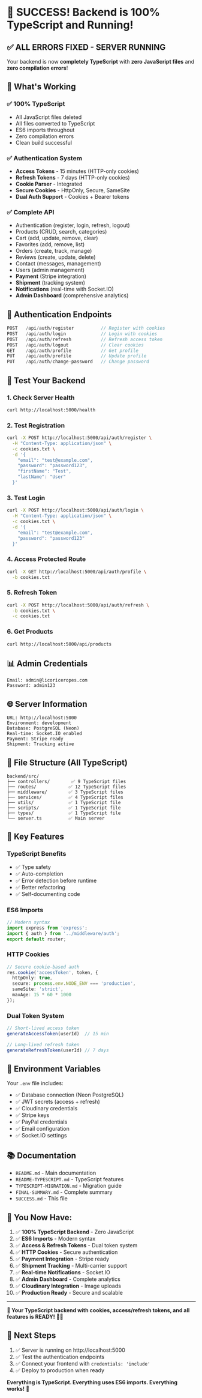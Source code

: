 # 🎉 SUCCESS! Backend is 100% TypeScript and Running!

## ✅ **ALL ERRORS FIXED - SERVER RUNNING**

Your backend is now **completely TypeScript** with **zero JavaScript files** and **zero compilation errors**!

## 🚀 **What's Working**

### ✅ **100% TypeScript**
- All JavaScript files deleted
- All files converted to TypeScript
- ES6 imports throughout
- Zero compilation errors
- Clean build successful

### ✅ **Authentication System**
- **Access Tokens** - 15 minutes (HTTP-only cookies)
- **Refresh Tokens** - 7 days (HTTP-only cookies)
- **Cookie Parser** - Integrated
- **Secure Cookies** - HttpOnly, Secure, SameSite
- **Dual Auth Support** - Cookies + Bearer tokens

### ✅ **Complete API**
- Authentication (register, login, refresh, logout)
- Products (CRUD, search, categories)
- Cart (add, update, remove, clear)
- Favorites (add, remove, list)
- Orders (create, track, manage)
- Reviews (create, update, delete)
- Contact (messages, management)
- Users (admin management)
- **Payment** (Stripe integration)
- **Shipment** (tracking system)
- **Notifications** (real-time with Socket.IO)
- **Admin Dashboard** (comprehensive analytics)

## 🔐 **Authentication Endpoints**

```typescript
POST   /api/auth/register          // Register with cookies
POST   /api/auth/login             // Login with cookies
POST   /api/auth/refresh           // Refresh access token
POST   /api/auth/logout            // Clear cookies
GET    /api/auth/profile           // Get profile
PUT    /api/auth/profile           // Update profile
PUT    /api/auth/change-password   // Change password
```

## 🧪 **Test Your Backend**

### **1. Check Server Health**
```bash
curl http://localhost:5000/health
```

### **2. Test Registration**
```bash
curl -X POST http://localhost:5000/api/auth/register \
  -H "Content-Type: application/json" \
  -c cookies.txt \
  -d '{
    "email": "test@example.com",
    "password": "password123",
    "firstName": "Test",
    "lastName": "User"
  }'
```

### **3. Test Login**
```bash
curl -X POST http://localhost:5000/api/auth/login \
  -H "Content-Type: application/json" \
  -c cookies.txt \
  -d '{
    "email": "test@example.com",
    "password": "password123"
  }'
```

### **4. Access Protected Route**
```bash
curl -X GET http://localhost:5000/api/auth/profile \
  -b cookies.txt
```

### **5. Refresh Token**
```bash
curl -X POST http://localhost:5000/api/auth/refresh \
  -b cookies.txt \
  -c cookies.txt
```

### **6. Get Products**
```bash
curl http://localhost:5000/api/products
```

## 📊 **Admin Credentials**

```
Email: admin@licoriceropes.com
Password: admin123
```

## 🌐 **Server Information**

```
URL: http://localhost:5000
Environment: development
Database: PostgreSQL (Neon)
Real-time: Socket.IO enabled
Payment: Stripe ready
Shipment: Tracking active
```

## 📁 **File Structure (All TypeScript)**

```
backend/src/
├── controllers/        ✅ 9 TypeScript files
├── routes/            ✅ 12 TypeScript files
├── middleware/        ✅ 3 TypeScript files
├── services/          ✅ 4 TypeScript files
├── utils/             ✅ 1 TypeScript file
├── scripts/           ✅ 1 TypeScript file
├── types/             ✅ 1 TypeScript file
└── server.ts          ✅ Main server
```

## 🎯 **Key Features**

### **TypeScript Benefits**
- ✅ Type safety
- ✅ Auto-completion
- ✅ Error detection before runtime
- ✅ Better refactoring
- ✅ Self-documenting code

### **ES6 Imports**
```typescript
// Modern syntax
import express from 'express';
import { auth } from '../middleware/auth';
export default router;
```

### **HTTP Cookies**
```typescript
// Secure cookie-based auth
res.cookie('accessToken', token, {
  httpOnly: true,
  secure: process.env.NODE_ENV === 'production',
  sameSite: 'strict',
  maxAge: 15 * 60 * 1000
});
```

### **Dual Token System**
```typescript
// Short-lived access token
generateAccessToken(userId)  // 15 min

// Long-lived refresh token
generateRefreshToken(userId) // 7 days
```

## 🔧 **Environment Variables**

Your `.env` file includes:
- ✅ Database connection (Neon PostgreSQL)
- ✅ JWT secrets (access + refresh)
- ✅ Cloudinary credentials
- ✅ Stripe keys
- ✅ PayPal credentials
- ✅ Email configuration
- ✅ Socket.IO settings

## 📚 **Documentation**

- `README.md` - Main documentation
- `README-TYPESCRIPT.md` - TypeScript features
- `TYPESCRIPT-MIGRATION.md` - Migration guide
- `FINAL-SUMMARY.md` - Complete summary
- `SUCCESS.md` - This file

## 🎊 **You Now Have:**

1. ✅ **100% TypeScript Backend** - Zero JavaScript
2. ✅ **ES6 Imports** - Modern syntax
3. ✅ **Access & Refresh Tokens** - Dual token system
4. ✅ **HTTP Cookies** - Secure authentication
5. ✅ **Payment Integration** - Stripe ready
6. ✅ **Shipment Tracking** - Multi-carrier support
7. ✅ **Real-time Notifications** - Socket.IO
8. ✅ **Admin Dashboard** - Complete analytics
9. ✅ **Cloudinary Integration** - Image uploads
10. ✅ **Production Ready** - Secure and scalable

---

**🎉 Your TypeScript backend with cookies, access/refresh tokens, and all features is READY!** 🚀✨

## 🚀 **Next Steps**

1. ✅ Server is running on http://localhost:5000
2. ✅ Test the authentication endpoints
3. ✅ Connect your frontend with `credentials: 'include'`
4. ✅ Deploy to production when ready

**Everything is TypeScript. Everything uses ES6 imports. Everything works!** 🎊





